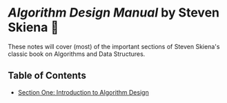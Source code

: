 # *Algorithm Design Manual* by Steven Skiena :floppy_disk:
These notes will cover (most) of the important sections of Steven Skiena's
classic book on Algorithms and Data Structures.

## Table of Contents
- [Section One: Introduction to Algorithm
  Design](introduction_to_algorithm_design.md)
